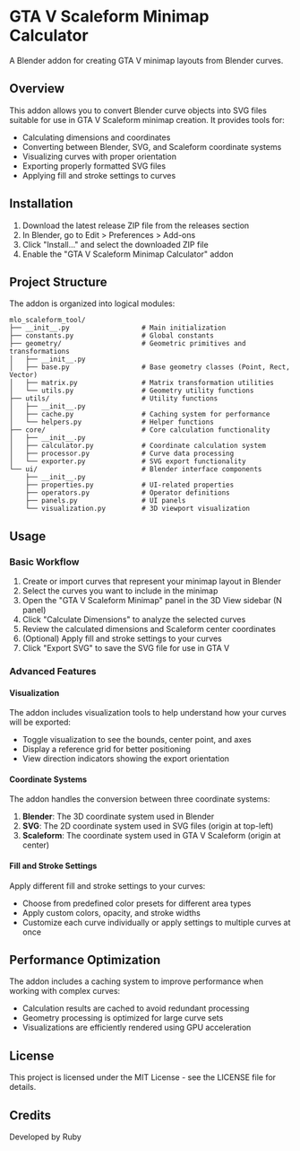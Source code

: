 # GTA V Scaleform Minimap Calculator

A Blender addon for creating GTA V minimap layouts from Blender curves.

## Overview

This addon allows you to convert Blender curve objects into SVG files suitable for use in GTA V Scaleform minimap creation. It provides tools for:

- Calculating dimensions and coordinates
- Converting between Blender, SVG, and Scaleform coordinate systems
- Visualizing curves with proper orientation
- Exporting properly formatted SVG files
- Applying fill and stroke settings to curves

## Installation

1. Download the latest release ZIP file from the releases section
2. In Blender, go to Edit > Preferences > Add-ons
3. Click "Install..." and select the downloaded ZIP file
4. Enable the "GTA V Scaleform Minimap Calculator" addon

## Project Structure

The addon is organized into logical modules:

```
mlo_scaleform_tool/
├── __init__.py                  # Main initialization
├── constants.py                 # Global constants
├── geometry/                    # Geometric primitives and transformations
│   ├── __init__.py
│   ├── base.py                  # Base geometry classes (Point, Rect, Vector)
│   ├── matrix.py                # Matrix transformation utilities
│   └── utils.py                 # Geometry utility functions
├── utils/                       # Utility functions
│   ├── __init__.py
│   ├── cache.py                 # Caching system for performance
│   └── helpers.py               # Helper functions
├── core/                        # Core calculation functionality
│   ├── __init__.py
│   ├── calculator.py            # Coordinate calculation system
│   ├── processor.py             # Curve data processing
│   └── exporter.py              # SVG export functionality
└── ui/                          # Blender interface components
    ├── __init__.py
    ├── properties.py            # UI-related properties
    ├── operators.py             # Operator definitions
    ├── panels.py                # UI panels
    └── visualization.py         # 3D viewport visualization
```

## Usage

### Basic Workflow

1. Create or import curves that represent your minimap layout in Blender
2. Select the curves you want to include in the minimap
3. Open the "GTA V Scaleform Minimap" panel in the 3D View sidebar (N panel)
4. Click "Calculate Dimensions" to analyze the selected curves
5. Review the calculated dimensions and Scaleform center coordinates
6. (Optional) Apply fill and stroke settings to your curves
7. Click "Export SVG" to save the SVG file for use in GTA V

### Advanced Features

#### Visualization

The addon includes visualization tools to help understand how your curves will be exported:

- Toggle visualization to see the bounds, center point, and axes
- Display a reference grid for better positioning
- View direction indicators showing the export orientation

#### Coordinate Systems

The addon handles the conversion between three coordinate systems:

1. **Blender**: The 3D coordinate system used in Blender
2. **SVG**: The 2D coordinate system used in SVG files (origin at top-left)
3. **Scaleform**: The coordinate system used in GTA V Scaleform (origin at center)

#### Fill and Stroke Settings

Apply different fill and stroke settings to your curves:

- Choose from predefined color presets for different area types
- Apply custom colors, opacity, and stroke widths
- Customize each curve individually or apply settings to multiple curves at once

## Performance Optimization

The addon includes a caching system to improve performance when working with complex curves:

- Calculation results are cached to avoid redundant processing
- Geometry processing is optimized for large curve sets
- Visualizations are efficiently rendered using GPU acceleration

## License

This project is licensed under the MIT License - see the LICENSE file for details.

## Credits

Developed by Ruby